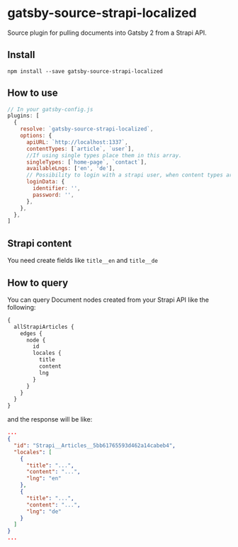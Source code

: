# gatsby-source-strapi-localized

Source plugin for pulling documents into Gatsby 2 from a Strapi API.

## Install

`npm install --save gatsby-source-strapi-localized`

## How to use

```javascript
// In your gatsby-config.js
plugins: [
  {
    resolve: `gatsby-source-strapi-localized`,
    options: {
      apiURL: `http://localhost:1337`,
      contentTypes: [`article`, `user`],
      //If using single types place them in this array.
      singleTypes: [`home-page`, `contact`],
      availableLngs: ['en', 'de'],
      // Possibility to login with a strapi user, when content types are not publically available (optional).
      loginData: {
        identifier: '',
        password: '',
      },
    },
  },
]
```

## Strapi content
You need create fields like `title__en` and `title__de`

## How to query

You can query Document nodes created from your Strapi API like the following:

```graphql
{
  allStrapiArticles {
    edges {
      node {
        id
        locales {
          title
          content
          lng
        }
      }
    }
  }
}
```

and the response will be like:

```json
...
{
  "id": "Strapi__Articles__5bb61765593d462a14cabeb4",
  "locales": [
    {
      "title": "...",
      "content": "...",
      "lng": "en"
    },
    {
      "title": "...",
      "content": "...",
      "lng": "de"
    }
  ]
}
...
```
